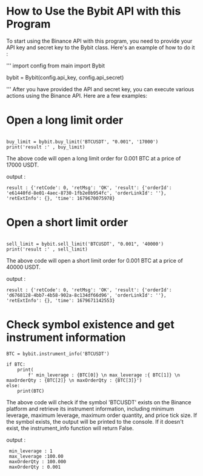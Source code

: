 

# How to Use the Bybit API with this Program

To start using the Binance API with this program, you need to provide your API key and secret key to the Bybit class. Here's an example of how to do it :

'''
import config
from main import Bybit


bybit = Bybit(config.api_key, config.api_secret)

'''
After you have provided the API and secret key, you can execute various actions using the Binance API. Here are a few examples:

# Open a long limit order


```

buy_limit = bybit.buy_limit('BTCUSDT', "0.001", '17000')
print('result :' , buy_limit)

```
The above code will open a long limit order for 0.001 BTC at a price of 17000 USDT.


output :

```
result : {'retCode': 0, 'retMsg': 'OK', 'result': {'orderId': 'e61440fd-8e01-4aec-8730-1fb2e0b954fc', 'orderLinkId': ''}, 'retExtInfo': {}, 'time': 1679670075978}
```
# Open a short limit order

```

sell_limit = bybit.sell_limit('BTCUSDT', "0.001", '40000')
print('result :' , sell_limit)

```
The above code will open a short limit order for 0.001 BTC at a price of 40000 USDT.



output :

```
result : {'retCode': 0, 'retMsg': 'OK', 'result': {'orderId': 'd6768128-4bb7-4b58-902a-8c134df66d96', 'orderLinkId': ''}, 'retExtInfo': {}, 'time': 1679671142553}
```

# Check symbol existence and get instrument information

```
BTC = bybit.instrument_info('BTCUSDT')

if BTC:
    print(
        f' min_leverage : {BTC[0]} \n max_leverage :{ BTC[1]} \n maxOrderQty : {BTC[2]} \n maxOrderQty : {BTC[3]}')
else:
    print(BTC)

```


The above code will check if the symbol 'BTCUSDT' exists on the Binance platform and retrieve its instrument information, including minimum leverage, maximum leverage, maximum order quantity, and price tick size. If the symbol exists, the output will be printed to the console. If it doesn't exist, the instrument_info function will return False.


output :

```
 min_leverage : 1
 max_leverage :100.00
 maxOrderQty : 100.000
 maxOrderQty : 0.001
```